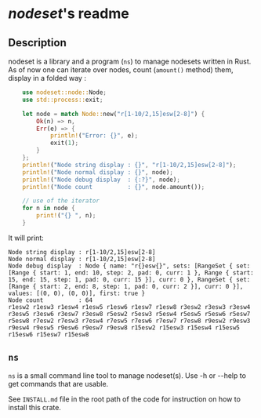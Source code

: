# *nodeset*'s readme

## Description

nodeset is a library and a program (`ns`) to manage nodesets written in Rust.
As of now one can iterate over nodes, count (`amount()` method) them, display
in a folded way :

```rust
    use nodeset::node::Node;
    use std::process::exit;

    let node = match Node::new("r[1-10/2,15]esw[2-8]") {
        Ok(n) => n,
        Err(e) => {
            println!("Error: {}", e);
            exit(1);
        }
    };
    println!("Node string display : {}", "r[1-10/2,15]esw[2-8]");
    println!("Node normal display : {}", node);
    println!("Node debug display  : {:?}", node);
    println!("Node count          : {}", node.amount());

    // use of the iterator
    for n in node {
        print!("{} ", n);
    }
```

It will print:
```terminal
Node string display : r[1-10/2,15]esw[2-8]
Node normal display : r[1-10/2,15]esw[2-8]
Node debug display  : Node { name: "r{}esw{}", sets: [RangeSet { set: [Range { start: 1, end: 10, step: 2, pad: 0, curr: 1 }, Range { start: 15, end: 15, step: 1, pad: 0, curr: 15 }], curr: 0 }, RangeSet { set: [Range { start: 2, end: 8, step: 1, pad: 0, curr: 2 }], curr: 0 }], values: [(0, 0), (0, 0)], first: true }
Node count          : 64
r1esw2 r1esw3 r1esw4 r1esw5 r1esw6 r1esw7 r1esw8 r3esw2 r3esw3 r3esw4 r3esw5 r3esw6 r3esw7 r3esw8 r5esw2 r5esw3 r5esw4 r5esw5 r5esw6 r5esw7 r5esw8 r7esw2 r7esw3 r7esw4 r7esw5 r7esw6 r7esw7 r7esw8 r9esw2 r9esw3 r9esw4 r9esw5 r9esw6 r9esw7 r9esw8 r15esw2 r15esw3 r15esw4 r15esw5 r15esw6 r15esw7 r15esw8
```

## `ns`

`ns` is a small command line tool to manage nodeset(s). Use -h or --help to get commands that are usable.


See `INSTALL.md` file in the root path of the code for instruction on how to install this crate.
